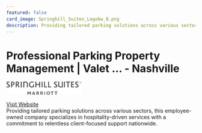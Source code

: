 ```yaml
---
featured: false
card_image: Springhill_Suites_Logobw_8.png
description: Providing tailored parking solutions across various sectors, this employee-owned company specializes in hospitality-driven services with a commitment to relentless client-focused support nationwide.
---
```


# Professional Parking Property Management | Valet ... - Nashville
<img src="Springhill_Suites_Logobw_8.png" alt="Logo" style="max-width: 200px; height: auto;">

<a href="https://parkingmgt.com/">Visit Website</a>  
Providing tailored parking solutions across various sectors, this employee-owned company specializes in hospitality-driven services with a commitment to relentless client-focused support nationwide.

